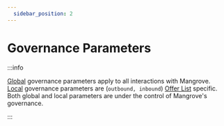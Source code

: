 ```yaml
---
  sidebar_position: 2
---
```


# Governance Parameters

:::info 

[Global](global-variables.md) governance parameters apply to all interactions with Mangrove. [Local](./local-variables.md) governance parameters are (`outbound, inbound`) [Offer List](../taking-and-making-offers/offer-list.md) specific. Both global and local parameters are under the control of Mangrove's governance.

:::
